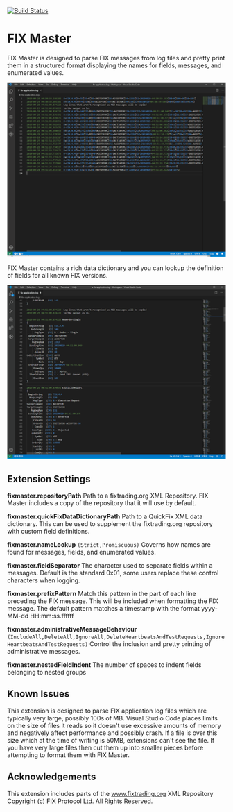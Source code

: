 [![Build Status](https://dev.azure.com/garyedwardhughes/FixMaster/_apis/build/status/GaryHughes.FixMaster?branchName=master)](https://dev.azure.com/garyedwardhughes/FixMaster/_build/latest?definitionId=2&branchName=master)

# FIX Master

FIX Master is designed to parse FIX messages from log files and pretty print them in a structured format displaying the names for fields, messages, and enumerated values.

![fixmaster](images/fixMaster.gif)

FIX Master contains a rich data dictionary and you can lookup the definition of fields for all known FIX versions.

![fixmaster](images/fixMasterFieldLookup.gif)

## Extension Settings

**fixmaster.repositoryPath** Path to a fixtrading.org XML Repository. FIX Master includes a copy of the repository that it will use by default.

**fixmaster.quickFixDataDictionaryPath** Path to a QuickFix XML data dictionary. This can be used to supplement the fixtrading.org repository with custom field definitions.

**fixmaster.nameLookup** `(Strict,Promiscuous)` Governs how names are found for messages, fields, and enumerated values.

**fixmaster.fieldSeparator** The character used to separate fields within a messages. Default is the standard 0x01, some users replace these control characters when logging.

**fixmaster.prefixPattern** Match this pattern in the part of each line preceding the FIX message. This will be included when formatting the FIX message. The default pattern matches a timestamp with the format yyyy-MM-dd HH:mm:ss.ffffff

**fixmaster.administrativeMessageBehaviour** `(IncludeAll,DeleteAll,IgnoreAll,DeleteHeartbeatsAndTestRequests,IgnoreHeartbeatsAndTestRequests)` Control the inclusion and pretty printing of administrative messages.

**fixmaster.nestedFieldIndent** The number of spaces to indent fields belonging to nested groups

## Known Issues

This extension is designed to parse FIX application log files which are typically very large, possibly 100s of MB. Visual Studio Code places limits on the size of files it reads so it
doesn't use excessive amounts of memory and negatively affect performance and possibly crash. If a file is over this size which at the time of writing is 50MB, extensions can't see the file. If you have very large files then cut them up into smaller pieces before attempting to format them with FIX Master.

## Acknowledgements

This extension includes parts of the www.fixtrading.org XML Repository Copyright (c) FIX Protocol Ltd. All Rights Reserved.
